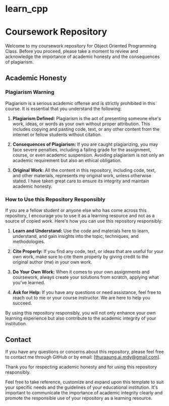 # learn_cpp

# Coursework Repository

Welcome to my coursework repository for Object Oriented Programming Class. Before you proceed, please take a moment to review and acknowledge the importance of academic honesty and the consequences of plagiarism.

## Academic Honesty

### Plagiarism Warning

Plagiarism is a serious academic offense and is strictly prohibited in this course. It is essential that you understand the following:

1. **Plagiarism Defined:** Plagiarism is the act of presenting someone else's work, ideas, or words as your own without proper attribution. This includes copying and pasting code, text, or any other content from the internet or fellow students without citation.

2. **Consequences of Plagiarism:** If you are caught plagiarizing, you may face severe penalties, including a failing grade for the assignment, course, or even academic suspension. Avoiding plagiarism is not only an academic requirement but also an ethical obligation.

3. **Original Work:** All the content in this repository, including code, text, and other materials, represents my original work, unless otherwise stated. I have taken great care to ensure its integrity and maintain academic honesty.

### How to Use this Repository Responsibly

If you are a fellow student or anyone else who has come across this repository, I encourage you to use it as a learning resource and not as a source of copied work. Here's how you can use this repository responsibly:

1. **Learn and Understand:** Use the code and materials here to learn, understand, and gain insights into the topic, techniques, and methodologies.

2. **Cite Properly:** If you find any code, text, or ideas that are useful for your own work, make sure to cite them properly by giving credit to the original author (me) in your own work.

3. **Do Your Own Work:** When it comes to your own assignments and coursework, always create your solutions from scratch, applying what you've learned.

4. **Ask for Help:** If you have any questions or need assistance, feel free to reach out to me or your course instructor. We are here to help you succeed.

By using this repository responsibly, you will not only enhance your own learning experience but also contribute to the academic integrity of your institution.

## Contact

If you have any questions or concerns about this repository, please feel free to contact me through GitHub or by email: [thuraaung.ai.mdy@gmail.com].

Thank you for respecting academic honesty and for using this repository responsibly.

Feel free to take reference, customize and expand upon this template to suit your specific needs and the guidelines of your educational institution. It's important to communicate the importance of academic integrity clearly and promote the responsible use of your repository as a learning resource.
